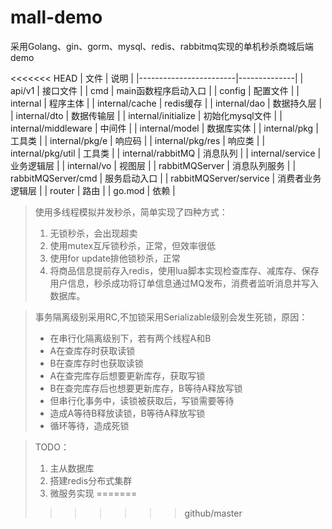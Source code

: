 # mall-demo
采用Golang、gin、gorm、mysql、redis、rabbitmq实现的单机秒杀商城后端demo

<<<<<<< HEAD
| 文件                     | 说明           |
|------------------------|--------------|
| api/v1                 | 接口文件         |
| cmd                    | main函数程序启动入口 |
| config                 | 配置文件         |
| internal               | 程序主体         |
| internal/cache         | redis缓存      |
| internal/dao           | 数据持久层        |
| internal/dto           | 数据传输层        |
| internal/initialize    | 初始化mysql文件   |
| internal/middleware    | 中间件          |
| internal/model         | 数据库实体        |
| internal/pkg           | 工具类          |
| internal/pkg/e         | 响应码          |
| internal/pkg/res       | 响应类          |
| internal/pkg/util      | 工具类          |
| internal/rabbitMQ      | 消息队列         |
| internal/service       | 业务逻辑层        |
| internal/vo            | 视图层          |
| rabbitMQServer         | 消息队列服务       |
| rabbitMQServer/cmd     | 服务启动入口       | 
| rabbitMQServer/service | 消费者业务逻辑层     |
| router                 | 路由           |
| go.mod                 | 依赖           |


>使用多线程模拟并发秒杀，简单实现了四种方式：
>1. 无锁秒杀，会出现超卖
>2. 使用mutex互斥锁秒杀，正常，但效率很低
>3. 使用for update排他锁秒杀，正常
>4. 将商品信息提前存入redis，使用lua脚本实现检查库存、减库存、保存用户信息，秒杀成功将订单信息通过MQ发布，消费者监听消息并写入数据库。


>事务隔离级别采用RC,不加锁采用Serializable级别会发生死锁，原因：
> * 在串行化隔离级别下，若有两个线程A和B
> * A在查库存时获取读锁
> * B在查库存时也获取读锁
> * A在查完库存后想要更新库存，获取写锁
> * B在查完库存后也想要更新库存，B等待A释放写锁
> * 但串行化事务中，读锁被获取后，写锁需要等待
> * 造成A等待B释放读锁，B等待A释放写锁
> * 循环等待，造成死锁


>TODO：
>1. 主从数据库
>2. 搭建redis分布式集群
>3. 微服务实现
=======
>>>>>>> github/master
